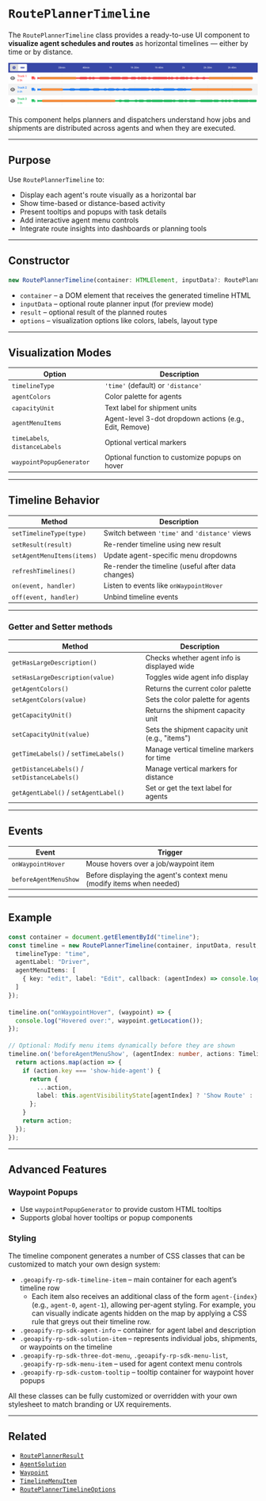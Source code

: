 # `RoutePlannerTimeline`

The `RoutePlannerTimeline` class provides a ready-to-use UI component to **visualize agent schedules and routes** as horizontal timelines — either by time or by distance.

![Timeline example](https://github.com/geoapify/route-planner-sdk/blob/main/img/timeline.png?raw=true)

This component helps planners and dispatchers understand how jobs and shipments are distributed across agents and when they are executed.


---

## Purpose

Use `RoutePlannerTimeline` to:

* Display each agent's route visually as a horizontal bar
* Show time-based or distance-based activity
* Present tooltips and popups with task details
* Add interactive agent menu controls
* Integrate route insights into dashboards or planning tools



---

## Constructor

```ts
new RoutePlannerTimeline(container: HTMLElement, inputData?: RoutePlannerInputData, result?: RoutePlannerResult, options?: RoutePlannerTimelineOptions)
```

* `container` – a DOM element that receives the generated timeline HTML
* `inputData` – optional route planner input (for preview mode)
* `result` – optional result of the planned routes
* `options` – visualization options like colors, labels, layout type

---

## Visualization Modes

| Option                         | Description                                             |
| ------------------------------ | ------------------------------------------------------- |
| `timelineType`                 | `'time'` (default) or `'distance'`                      |
| `agentColors`                  | Color palette for agents                                |
| `capacityUnit`                 | Text label for shipment units                           |
| `agentMenuItems`               | Agent-level 3-dot dropdown actions (e.g., Edit, Remove) |
| `timeLabels`, `distanceLabels` | Optional vertical markers                               |
| `waypointPopupGenerator`       | Optional function to customize popups on hover          |

---

## Timeline Behavior

| Method                     | Description                                    |
| -------------------------- | ---------------------------------------------- |
| `setTimelineType(type)`    | Switch between `'time'` and `'distance'` views |
| `setResult(result)`        | Re-render timeline using new result            |
| `setAgentMenuItems(items)` | Update agent-specific menu dropdowns           |
| `refreshTimelines()`       | Re-render the timeline (useful after data changes) |
| `on(event, handler)`       | Listen to events like `onWaypointHover`        |
| `off(event, handler)`      | Unbind timeline events                         |

---

### Getter and Setter methods

| Method                                | Description                                   |
|--------------------------------------|-----------------------------------------------|
| `getHasLargeDescription()`           | Checks whether agent info is displayed wide   |
| `setHasLargeDescription(value)`      | Toggles wide agent info display               |
| `getAgentColors()`                   | Returns the current color palette             |
| `setAgentColors(value)`              | Sets the color palette for agents             |
| `getCapacityUnit()`                  | Returns the shipment capacity unit            |
| `setCapacityUnit(value)`             | Sets the shipment capacity unit (e.g., "items")|
| `getTimeLabels()` / `setTimeLabels()`| Manage vertical timeline markers for time     |
| `getDistanceLabels()` / `setDistanceLabels()` | Manage vertical markers for distance    |
| `getAgentLabel()` / `setAgentLabel()`| Set or get the text label for agents          |

---

## Events

| Event             | Trigger                                          |
| ----------------- | ------------------------------------------------ |
| `onWaypointHover` | Mouse hovers over a job/waypoint item            |
| `beforeAgentMenuShow`  | Before displaying the agent's context menu (modify items when needed) |

---

## Example

```ts
const container = document.getElementById("timeline");
const timeline = new RoutePlannerTimeline(container, inputData, result, {
  timelineType: "time",
  agentLabel: "Driver",
  agentMenuItems: [
    { key: "edit", label: "Edit", callback: (agentIndex) => console.log("Edit", agentIndex) }
  ]
});

timeline.on("onWaypointHover", (waypoint) => {
  console.log("Hovered over:", waypoint.getLocation());
});

// Optional: Modify menu items dynamically before they are shown
timeline.on('beforeAgentMenuShow', (agentIndex: number, actions: TimelineMenuItem[]) => {
  return actions.map(action => {
    if (action.key === 'show-hide-agent') {
      return {
        ...action,
        label: this.agentVisibilityState[agentIndex] ? 'Show Route' : 'Hide Route'
      };
    }
    return action;
  });
});
```

---

## Advanced Features

### Waypoint Popups

* Use `waypointPopupGenerator` to provide custom HTML tooltips
* Supports global hover tooltips or popup components

### Styling

The timeline component generates a number of CSS classes that can be customized to match your own design system:

* `.geoapify-rp-sdk-timeline-item` – main container for each agent’s timeline row  
  * Each item also receives an additional class of the form `agent-{index}` (e.g., `agent-0`, `agent-1`), allowing per-agent styling. For example, you can visually indicate agents hidden on the map by applying a CSS rule that greys out their timeline row.
* `.geoapify-rp-sdk-agent-info` – container for agent label and description  
* `.geoapify-rp-sdk-solution-item` – represents individual jobs, shipments, or waypoints on the timeline  
* `.geoapify-rp-sdk-three-dot-menu`, `.geoapify-rp-sdk-menu-list`, `.geoapify-rp-sdk-menu-item` – used for agent context menu controls  
* `.geoapify-rp-sdk-custom-tooltip` – tooltip container for waypoint hover popups  

All these classes can be fully customized or overridden with your own stylesheet to match branding or UX requirements.

---

## Related

* [`RoutePlannerResult`](./route-planner-result.md)
* [`AgentSolution`](./agent-solution.md)
* [`Waypoint`](./waypoint.md)
* [`TimelineMenuItem`](./types.md#timelinemenuitem)
* [`RoutePlannerTimelineOptions`](./types.md#routeplannertimelineoptions)